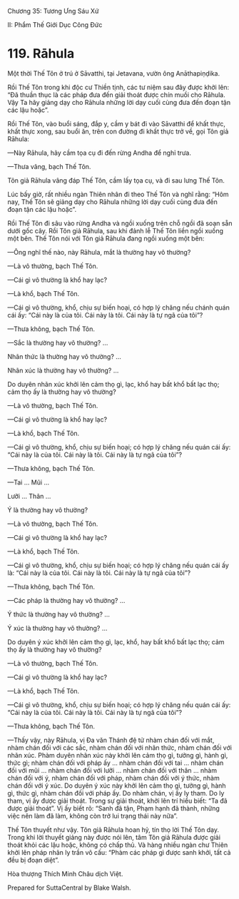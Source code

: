  

Chương 35: Tương Ưng Sáu Xứ

II: Phẩm Thế Giới Dục Công Ðức

# 119\. Rāhula

Một thời Thế Tôn ở trú ở Sāvatthi, tại Jetavana, vườn ông Anāthapiṇḍika.

Rồi Thế Tôn trong khi độc cư Thiền tịnh, các tư niệm sau đây được khởi lên: “Ðã thuần thục là các pháp đưa đến giải thoát được chín muồi cho Rāhula. Vậy Ta hãy giảng dạy cho Rāhula những lời dạy cuối cùng đưa đến đoạn tận các lậu hoặc”.

Rồi Thế Tôn, vào buổi sáng, đắp y, cầm y bát đi vào Sāvatthi để khất thực, khất thực xong, sau buổi ăn, trên con đường đi khất thực trở về, gọi Tôn giả Rāhula:

—Này Rāhula, hãy cầm tọa cụ đi đến rừng Andha để nghỉ trưa.

—Thưa vâng, bạch Thế Tôn.

Tôn giả Rāhula vâng đáp Thế Tôn, cầm lấy tọa cụ, và đi sau lưng Thế Tôn.

Lúc bấy giờ, rất nhiều ngàn Thiên nhân đi theo Thế Tôn và nghĩ rằng: “Hôm nay, Thế Tôn sẽ giảng dạy cho Rāhula những lời dạy cuối cùng đưa đến đoạn tận các lậu hoặc”.

Rồi Thế Tôn đi sâu vào rừng Andha và ngồi xuống trên chỗ ngồi đã soạn sẵn dưới gốc cây. Rồi Tôn giả Rāhula, sau khi đảnh lễ Thế Tôn liền ngồi xuống một bên. Thế Tôn nói với Tôn giả Rāhula đang ngồi xuống một bên:

—Ông nghĩ thế nào, này Rāhula, mắt là thường hay vô thường?

—Là vô thường, bạch Thế Tôn.

—Cái gì vô thường là khổ hay lạc?

—Là khổ, bạch Thế Tôn.

—Cái gì vô thường, khổ, chịu sự biến hoại, có hợp lý chăng nếu chánh quán cái ấy: “Cái này là của tôi. Cái này là tôi. Cái này là tự ngã của tôi”?

—Thưa không, bạch Thế Tôn.

—Sắc là thường hay vô thường? …

Nhãn thức là thường hay vô thường? …

Nhãn xúc là thường hay vô thường? …

Do duyên nhãn xúc khởi lên cảm thọ gì, lạc, khổ hay bất khổ bất lạc thọ; cảm thọ ấy là thường hay vô thường?

—Là vô thường, bạch Thế Tôn.

—Cái gì vô thường là khổ hay lạc?

—Là khổ, bạch Thế Tôn.

—Cái gì vô thường, khổ, chịu sự biến hoại; có hợp lý chăng nếu quán cái ấy: “Cái này là của tôi. Cái này là tôi. Cái này là tự ngã của tôi”?

—Thưa không, bạch Thế Tôn.

—Tai … Mũi …

Lưỡi … Thân …

Ý là thường hay vô thường?

—Là vô thường, bạch Thế Tôn.

—Cái gì vô thường là khổ hay lạc?

—Là khổ, bạch Thế Tôn.

—Cái gì vô thường, khổ, chịu sự biến hoại; có hợp lý chăng nếu quán cái ấy là: “Cái này là của tôi. Cái này là tôi. Cái này là tự ngã của tôi”?

—Thưa không, bạch Thế Tôn.

—Các pháp là thường hay vô thường? …

Ý thức là thường hay vô thường? …

Ý xúc là thường hay vô thường? …

Do duyên ý xúc khởi lên cảm thọ gì, lạc, khổ, hay bất khổ bất lạc thọ; cảm thọ ấy là thường hay vô thường?

—Là vô thường, bạch Thế Tôn.

—Cái gì vô thường là khổ hay lạc?

—Là khổ, bạch Thế Tôn.

—Cái gì vô thường, khổ, chịu sự biến hoại; có hợp lý chăng nếu quán cái ấy: “Cái này là của tôi. Cái này là tôi. Cái này là tự ngã của tôi”?

—Thưa không, bạch Thế Tôn.

—Thấy vậy, này Rāhula, vị Ða văn Thánh đệ tử nhàm chán đối với mắt, nhàm chán đối với các sắc, nhàm chán đối với nhãn thức, nhàm chán đối với nhãn xúc. Phàm duyên nhãn xúc này khởi lên cảm thọ gì, tưởng gì, hành gì, thức gì; nhàm chán đối với pháp ấy … nhàm chán đối với tai … nhàm chán đối với mũi … nhàm chán đối với lưỡi … nhàm chán đối với thân … nhàm chán đối với ý, nhàm chán đối với pháp, nhàm chán đối với ý thức, nhàm chán đối với ý xúc. Do duyên ý xúc này khởi lên cảm thọ gì, tưởng gì, hành gì, thức gì, nhàm chán đối với pháp ấy. Do nhàm chán, vị ấy ly tham. Do ly tham, vị ấy được giải thoát. Trong sự giải thoát, khởi lên trí hiểu biết: “Ta đã được giải thoát”. Vị ấy biết rõ: “Sanh đã tận, Phạm hạnh đã thành, những việc nên làm đã làm, không còn trở lui trạng thái này nữa”.

Thế Tôn thuyết như vậy. Tôn giả Rāhula hoan hỷ, tín thọ lời Thế Tôn dạy. Trong khi lời thuyết giảng này được nói lên, tâm Tôn giả Rāhula được giải thoát khỏi các lậu hoặc, không có chấp thủ. Và hàng nhiều ngàn chư Thiên khởi lên pháp nhãn ly trần vô cấu: “Phàm các pháp gì được sanh khởi, tất cả đều bị đoạn diệt”.

Hòa thượng Thích Minh Châu dịch Việt.

Prepared for SuttaCentral by Blake Walsh.